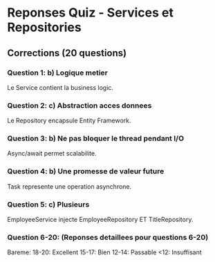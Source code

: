 # Reponses Quiz - Services et Repositories

## Corrections (20 questions)

### Question 1: b) Logique metier
Le Service contient la business logic.

### Question 2: c) Abstraction acces donnees
Le Repository encapsule Entity Framework.

### Question 3: b) Ne pas bloquer le thread pendant I/O
Async/await permet scalabilite.

### Question 4: b) Une promesse de valeur future
Task<T> represente une operation asynchrone.

### Question 5: c) Plusieurs
EmployeeService injecte EmployeeRepository ET TitleRepository.

### Question 6-20: (Reponses detaillees pour questions 6-20)

Bareme:
18-20: Excellent
15-17: Bien
12-14: Passable
<12: Insuffisant

